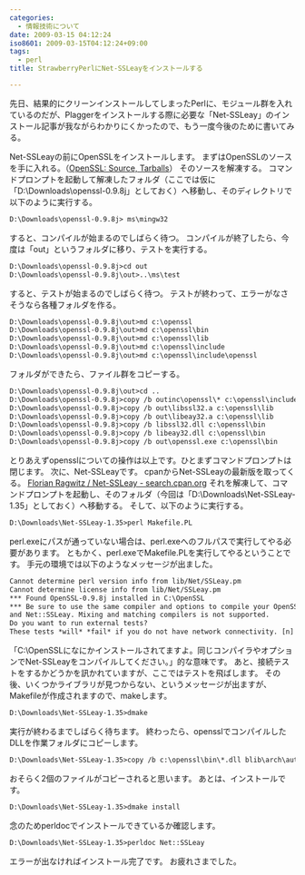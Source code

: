 ```yaml
---
categories:
  - 情報技術について
date: 2009-03-15 04:12:24
iso8601: 2009-03-15T04:12:24+09:00
tags:
  - perl
title: StrawberryPerlにNet-SSLeayをインストールする

---
```


先日、結果的にクリーンインストールしてしまったPerlに、モジュール群を入れているのだが、Plaggerをインストールする際に必要な「Net-SSLeay」のインストール記事が我ながらわかりにくかったので、もう一度今後のために書いてみる。

Net-SSLeayの前にOpenSSLをインストールします。 まずはOpenSSLのソースを手に入れる。（[OpenSSL: Source, Tarballs](http://www.openssl.org/source/)） そのソースを解凍する。 コマンドプロンプトを起動して解凍したフォルダ（ここでは仮に「D:\Downloads\openssl-0.9.8j」としておく）へ移動し、そのディレクトリで以下のように実行する。

```default
D:\Downloads\openssl-0.9.8j> ms\mingw32
```

すると、コンパイルが始まるのでしばらく待つ。 コンパイルが終了したら、今度は「out」というフォルダに移り、テストを実行する。

```default
D:\Downloads\openssl-0.9.8j>cd out
D:\Downloads\openssl-0.9.8j\out>..\ms\test
```

すると、テストが始まるのでしばらく待つ。 テストが終わって、エラーがなさそうなら各種フォルダを作る。

```default
D:\Downloads\openssl-0.9.8j\out>md c:\openssl
D:\Downloads\openssl-0.9.8j\out>md c:\openssl\bin
D:\Downloads\openssl-0.9.8j\out>md c:\openssl\lib
D:\Downloads\openssl-0.9.8j\out>md c:\openssl\include
D:\Downloads\openssl-0.9.8j\out>md c:\openssl\include\openssl
```

フォルダができたら、ファイル群をコピーする。

```default
D:\Downloads\openssl-0.9.8j\out>cd ..
D:\Downloads\openssl-0.9.8j>copy /b outinc\openssl\* c:\openssl\include\openssl
D:\Downloads\openssl-0.9.8j>copy /b out\libssl32.a c:\openssl\lib
D:\Downloads\openssl-0.9.8j>copy /b out\libeay32.a c:\openssl\lib
D:\Downloads\openssl-0.9.8j>copy /b libssl32.dll c:\openssl\bin
D:\Downloads\openssl-0.9.8j>copy /b libeay32.dll c:\openssl\bin
D:\Downloads\openssl-0.9.8j>copy /b out\openssl.exe c:\openssl\bin
```

とりあえずopensslについての操作は以上です。ひとまずコマンドプロンプトは閉じます。 次に、Net-SSLeayです。 cpanからNet-SSLeayの最新版を取ってくる。 [Florian Ragwitz / Net-SSLeay - search.cpan.org](http://search.cpan.org/dist/Net-SSLeay/) それを解凍して、コマンドプロンプトを起動し、そのフォルダ（今回は「D:\Downloads\Net-SSLeay-1.35」としておく）へ移動する。 そして、以下のように実行する。

```default
D:\Downloads\Net-SSLeay-1.35>perl Makefile.PL
```

perl.exeにパスが通っていない場合は、perl.exeへのフルパスで実行してやる必要があります。 ともかく、perl.exeでMakefile.PLを実行してやるということです。 手元の環境では以下のようなメッセージが出ました。

```default
Cannot determine perl version info from lib/Net/SSLeay.pm
Cannot determine license info from lib/Net/SSLeay.pm
*** Found OpenSSL-0.9.8j installed in C:\OpenSSL
*** Be sure to use the same compiler and options to compile your OpenSSL, perl,
and Net::SSLeay. Mixing and matching compilers is not supported.
Do you want to run external tests?
These tests *will* *fail* if you do not have network connectivity. [n]
```

「C:\OpenSSLになにかインストールされてますよ。同じコンパイラやオプションでNet-SSLeayをコンパイルしてください。」的な意味です。 あと、接続テストをするかどうかを訊かれていますが、ここではテストを飛ばします。 その後、いくつかライブラリが見つからない、というメッセージが出ますが、Makefileが作成されますので、makeします。

```default
D:\Downloads\Net-SSLeay-1.35>dmake
```

実行が終わるまでしばらく待ちます。 終わったら、opensslでコンパイルしたDLLを作業フォルダにコピーします。

```default
D:\Downloads\Net-SSLeay-1.35>copy /b c:\openssl\bin\*.dll blib\arch\auto\Net\SSLeay
```

おそらく2個のファイルがコピーされると思います。 あとは、インストールです。

```default
D:\Downloads\Net-SSLeay-1.35>dmake install
```

念のためperldocでインストールできているか確認します。

```default
D:\Downloads\Net-SSLeay-1.35>perldoc Net::SSLeay
```

エラーが出なければインストール完了です。 お疲れさまでした。
